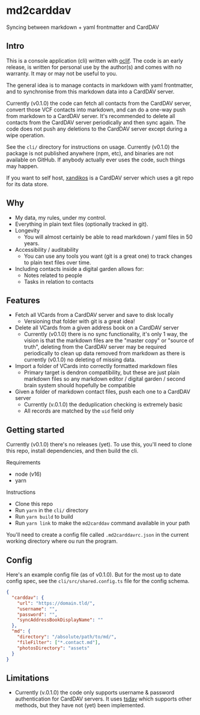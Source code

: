 # md2carddav

Syncing between markdown + yaml frontmatter and CardDAV

## Intro

This is a console application (cli) written with [oclif](oclif.io/). The code is
an early release, is written for personal use by the author(s) and comes with no
warranty. It may or may not be useful to you.

The general idea is to manage contacts in markdown with yaml frontmatter, and to
synchronise from this markdown data into a CardDAV server.

Currently (v0.1.0) the code can fetch all contacts from the CardDAV server,
convert those VCF contacts into markdown, and can do a one-way push from
markdown to a CardDAV server. It's recommended to delete all contacts from the
CardDAV server periodically and then sync again. The code does not push any
deletions to the CardDAV server except during a wipe operation.

See the `cli/` directory for instructions on usage. Currently (v0.1.0) the
package is not published anywhere (npm, etc), and binaries are not available on
GitHub. If anybody actually ever uses the code, such things may happen.

If you want to self host, [xandikos](https://xandikos.org) is a CardDAV server
which uses a git repo for its data store.

## Why

- My data, my rules, under my control.
- Everything in plain text files (optionally tracked in git).
- Longevity
  - You will almost certainly be able to read markdown / yaml files in 50 years.
- Accessibility / auditability
  - You can use any tools you want (git is a great one) to track changes to
  plain text files over time.
- Including contacts inside a digital garden allows for:
  - Notes related to people
  - Tasks in relation to contacts

## Features

- Fetch all VCards from a CardDAV server and save to disk locally
  - Versioning that folder with git is a great idea!
- Delete all VCards from a given address book on a CardDAV server
  - Currently (v0.1.0) there is no sync functionality, it's only 1 way, the
  vision is that the markdown files are the "master copy" or "source of truth",
  deleting from the CardDAV server may be required periodically to clean up data
  removed from markdown as there is currently (v0.1.0) no deleting of missing
  data.
- Import a folder of VCards into correctly formatted markdown files
  - Primary target is dendron compatibility, but these are just plain markdown
  files so any markdown editor / digital garden / second brain system should
  hopefully be compatible
- Given a folder of markdown contact files, push each one to a CardDAV server
  - Currently (v.0.1.0) the deduplication checking is extremely basic
  - All records are matched by the `uid` field only

## Getting started

Currently (v0.1.0) there's no releases (yet). To use this, you'll need to clone
this repo, install dependencies, and then build the cli.

Requirements

- node (v16)
- yarn

Instructions

- Clone this repo
- Run `yarn` in the `cli/` directory
- Run `yarn build` to build
- Run `yarn link` to make the `md2carddav` command available in your path

You'll need to create a config file called `.md2carddavrc.json` in the current
working directory where ou run the program.

## Config

Here's an example config file (as of v0.1.0). But for the most up to date config
spec, see the `cli/src/shared.config.ts` file for the config schema.

```json
{
  "carddav": {
    "url": "https://domain.tld/",
    "username": "",
    "password": "",
    "syncAddressBookDisplayName": ""
  },
  "md": {
    "directory": "/absolute/path/to/md/",
    "fileFilter": ["*.contact.md"],
    "photosDirectory": "assets"
  }
}
```

## Limitations

- Currently (v.0.1.0) the code only supports username & password authentication
for CardDAV servers. It uses [tsdav](https://github.com/natelindev/tsdav) which
supports other methods, but they have not (yet) been implemented.
